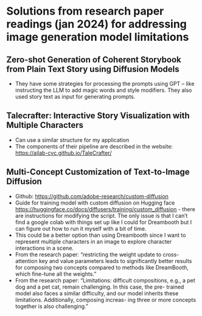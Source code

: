 # Solutions from research paper readings (jan 2024) for addressing image generation model limitations

## Zero-shot Generation of Coherent Storybook from Plain Text Story using Diffusion Models

- They have some strategies for processing the prompts using GPT – like instructing the LLM to add magic words and style modifiers. They also used story text as input for generating prompts.

## Talecrafter: Interactive Story Visualization with Multiple Characters

- Can use a similar structure for my application
- The components of their pipeline are described in the website: https://ailab-cvc.github.io/TaleCrafter/

## Multi-Concept Customization of Text-to-Image Diffusion

- Github: https://github.com/adobe-research/custom-diffusion
- Guide for training model with custom diffusion on Hugging face https://huggingface.co/docs/diffusers/training/custom_diffusion - there are instructions for modifying the script. The only issue is that I can’t find a google colab with things set up like I could for Dreambooth but I can figure out how to run it myself with a bit of time.
- This could be a better option than using Dreambooth since I want to represent multiple characters in an image to explore character interactions in a scene.
- From the research paper: “restricting the weight update to cross-attention key and value parameters leads to significantly better results for composing two concepts compared to methods like DreamBooth, which fine-tune all the weights.”
- From the research paper: “Limitations: difficult compositions, e.g., a pet dog and a pet cat, remain challenging. In this case, the pre- trained model also faces a similar difficulty, and our model inherits these limitations. Additionally, composing increas- ing three or more concepts together is also challenging.”
